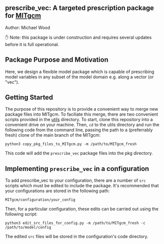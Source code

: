 ## prescribe_vec: A targeted prescription package for [MITgcm](https://github.com/MITgcm/MITgcm)

Author: Michael Wood

:raised_hand: Note: this package is under construction and requires several updates before it is full operational. 

## Package Purpose and Motivation
Here, we design a flexible model package which is capable of prescribing model variables in any subset of the model domain e.g. along a vector (or "vec"). 

## Getting Started
The purpose of this repository is to provide a convenient way to merge new package files into MITgcm. To faciliate this merge, there are two convenient scripts provided in the [utils](https://github.com/mhwood/prescribe_vec/tree/main/utils) directory. To start, clone this repository into a convenient drive on your machine. Then, `cd` to the utils directory and run the following code from the command line, passing the path to a (preferrably fresh) clone of the main branch of the MITgcm:
```
python3 copy_pkg_files_to_MITgcm.py -m /path/to/MITgcm_fresh
```
This code will add the ```prescribe_vec``` package files into the pkg directory. 

## Implementing ```prescribe_vec``` in a configuration
To add prescribe_vec to your configuration, there are a number of ```src``` scripts which must be edited to include the package. It's recommended that your configurations are stored in the following path:
```
MITgcm/configuration/your_config
```
Then, for a particular configuration, these edits can be carried out using the following script:
```
python3 edit_src_files_for_config.py -m /path/to/MITgcm_fresh -c /path/to/model/config
```
The edited ```src``` files will be stored in the configuration's code directory.
